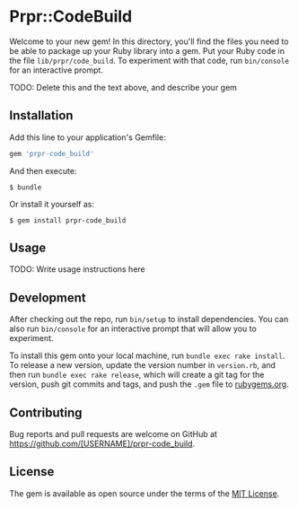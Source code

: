 # Prpr::CodeBuild

Welcome to your new gem! In this directory, you'll find the files you need to be able to package up your Ruby library into a gem. Put your Ruby code in the file `lib/prpr/code_build`. To experiment with that code, run `bin/console` for an interactive prompt.

TODO: Delete this and the text above, and describe your gem

## Installation

Add this line to your application's Gemfile:

```ruby
gem 'prpr-code_build'
```

And then execute:

    $ bundle

Or install it yourself as:

    $ gem install prpr-code_build

## Usage

TODO: Write usage instructions here

## Development

After checking out the repo, run `bin/setup` to install dependencies. You can also run `bin/console` for an interactive prompt that will allow you to experiment.

To install this gem onto your local machine, run `bundle exec rake install`. To release a new version, update the version number in `version.rb`, and then run `bundle exec rake release`, which will create a git tag for the version, push git commits and tags, and push the `.gem` file to [rubygems.org](https://rubygems.org).

## Contributing

Bug reports and pull requests are welcome on GitHub at https://github.com/[USERNAME]/prpr-code_build.


## License

The gem is available as open source under the terms of the [MIT License](http://opensource.org/licenses/MIT).

